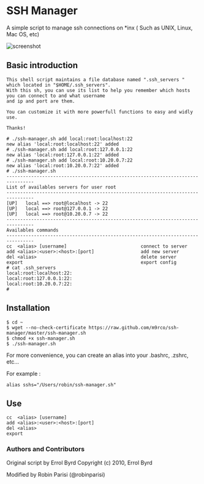 # SSH Manager


A simple script to manage ssh connections on *inx ( Such as UNIX, Linux, Mac OS, etc)

![screenshot](https://github.com/robinparisi/ssh-manager/raw/master/screenshot.png)

## Basic introduction

    This shell script maintains a file database named ".ssh_servers " which located in "$HOME/.ssh_servers".
    With this sh, you can use its list to help you remember which hosts you can connect to and what username 
    and ip and port are them.

    You can customize it with more powerfull functions to easy and widly use.

    Thanks!

    # ./ssh-manager.sh add local:root:localhost:22
	new alias 'local:root:localhost:22' added
    # ./ssh-manager.sh add local:root:127.0.0.1:22
	new alias 'local:root:127.0.0.1:22' added
    # ./ssh-manager.sh add local:root:10.20.0.7:22
	new alias 'local:root:10.20.0.7:22' added
    # ./ssh-manager.sh
	--------------------------------------------------------------------------------
	List of availables servers for user root 
	--------------------------------------------------------------------------------
	[UP]   local ==> root@localhost -> 22
	[UP]   local ==> root@127.0.0.1 -> 22
	[UP]   local ==> root@10.20.0.7 -> 22
	--------------------------------------------------------------------------------
	Availables commands
	--------------------------------------------------------------------------------
	cc  <alias> [username]                           connect to server
	add <alias>:<user>:<host>:[port]                 add new server
	del <alias>                                      delete server
	export                                           export config
    # cat .ssh_servers 
	local:root:localhost:22:
	local:root:127.0.0.1:22:
	local:root:10.20.0.7:22:
    #

## Installation

    $ cd ~
    $ wget --no-check-certificate https://raw.github.com/m9rco/ssh-manager/master/ssh-manager.sh
    $ chmod +x ssh-manager.sh
    $ ./ssh-manager.sh
    
For more convenience, you can create an alias into your .bashrc, .zshrc, etc...

For example :

    alias sshs="/Users/robin/ssh-manager.sh"

## Use

    cc  <alias> [username]                          
    add <alias>:<user>:<host>:[port]                 
    del <alias>                                      
    export                                           

### Authors and Contributors

Original script by Errol Byrd
Copyright (c) 2010, Errol Byrd 

Modified by Robin Parisi (@robinparisi)
